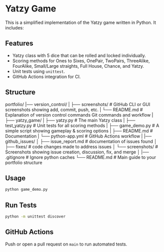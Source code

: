 # Yatzy Game

This is a simplified implementation of the Yatzy game written in Python. It includes:

## Features
- Yatzy class with 5 dice that can be rolled and locked individually.
- Scoring methods for Ones to Sixes, OnePair, TwoPairs, ThreeAlike, FourAlike, Small/Large straights, Full House, Chance, and Yatzy.
- Unit tests using `unittest`.
- GitHub Actions integration for CI.

## Structure

portfolio/
|── version_control/
|   ├── screenshots/         # GitHub CLI or GUI screenshots showing add, commit, push, etc.
|   └── README.md           # Explanation of version control commands Git commands and workflow
|
├── yatzy_game/
|   ├── yatzy.py            # The main Yatzy class
|   ├── test_yatzy.py       # Unit tests for all scoring methods
|   ├── game_demo.py        # A simple script showing gameplay & scoring options
|   ├── README.md           # Documentation
|   └── python-app.yml      # GitHub Actions workflow
|
|── github_issues/
│   ├── issue_report.md     # documentation of issues found
│   ├── fixes/              # code changes made to address issues
│   └── screenshots/        # Screenshots showing issue creation, discussion, fix, and merge
│
|── .gitignore              # Ignore python caches
└── README.md               # Main guide to your portfolio structure


## Usage
```bash
python game_demo.py
```

## Run Tests
```bash
python -m unittest discover
```

## GitHub Actions
Push or open a pull request on `main` to run automated tests.
